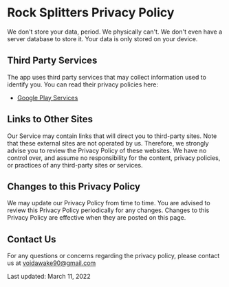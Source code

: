 # Rock Splitters Privacy Policy

We don't store your data, period. We physically can't. We don't even have a server database to store it. Your data is only stored on your device.

## Third Party Services

The app uses third party services that may collect information used to identify you. You can read their privacy policies here:

- [Google Play Services](https://www.google.com/policies/privacy/)

## Links to Other Sites

Our Service may contain links that will direct you to third-party sites. Note that these external sites are not operated by us. Therefore, we strongly advise you to review the Privacy Policy of these websites. We have no control over, and assume no responsibility for the content, privacy policies, or practices of any third-party sites or services.

## Changes to this Privacy Policy

We may update our Privacy Policy from time to time. You are advised to review this Privacy Policy periodically for any changes. Changes to this Privacy Policy are effective when they are posted on this page.

## Contact Us

For any questions or concerns regarding the privacy policy, please contact us at voidawake90@gmail.com

Last updated: March 11, 2022
